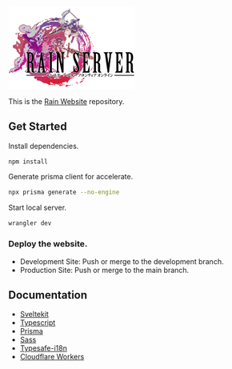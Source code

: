 <img src="https://raw.githubusercontent.com/Otya063/rain-web/development/static/img/common/rain_server_logo.webp" width="50%" height="50%" />

This is the [Rain Website](https://www.rain-server.com/) repository.

## Get Started

Install dependencies.
```bash
npm install
```

Generate prisma client for accelerate.
```bash
npx prisma generate --no-engine
```

Start local server.
```bash
wrangler dev
```

### Deploy the website.
 - Development Site: Push or merge to the development branch.
 - Production Site: Push or merge to the main branch.

## Documentation
 - [Sveltekit](https://kit.svelte.dev/docs/introduction)
 - [Typescript](https://www.typescriptlang.org/docs/)
 - [Prisma](https://www.prisma.io/docs)
 - [Sass](https://sass-lang.com/documentation/)
 - [Typesafe-i18n](https://github.com/ivanhofer/typesafe-i18n/tree/main/packages/adapter-svelte)
 - [Cloudflare Workers](https://developers.cloudflare.com/workers/)